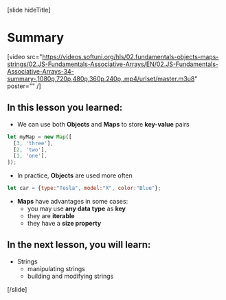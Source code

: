 [slide hideTitle]

# Summary

[video src="https://videos.softuni.org/hls/02.fundamentals-objects-maps-strings/02.JS-Fundamentals-Associative-Arrays/EN/02.JS-Fundamentals-Associative-Arrays-34-summary-,1080p,720p,480p,360p,240p,.mp4/urlset/master.m3u8" poster="" /]


## In this lesson you learned:

- We can use both **Objects** and **Maps** to store **key-value** pairs

```js
let myMap = new Map([
  [3, 'three'],
  [2, 'two'],
  [1, 'one'],
]);
```

- In practice, **Objects** are used more often

```js
let car = {type:"Tesla", model:"X", color:"Blue"};
```

- **Maps** have advantages in some cases:
  - you may use **any data type** as **key**
  - they are **iterable**
  - they have a **size property**

## In the next lesson, you will learn:

- Strings
  - manipulating strings
  - building and modifying strings

[/slide]
